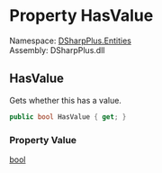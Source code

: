 # Property HasValue

Namespace: [DSharpPlus.Entities](DSharpPlus.Entities.md)  
Assembly: DSharpPlus.dll

## <a id="DSharpPlus_Entities_Optional_1_HasValue"></a>HasValue

Gets whether this <xref href="DSharpPlus.Entities.Optional%601" data-throw-if-not-resolved="false"></xref> has a value.

```csharp
public bool HasValue { get; }
```

### Property Value

[bool](https://learn.microsoft.com/dotnet/api/system.boolean)

